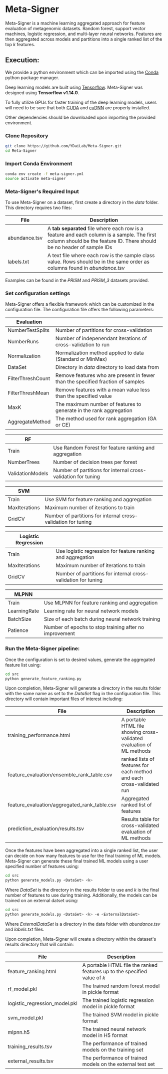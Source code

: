 # Meta-Signer

Meta-Signer is a machine learning aggregated approach for feature evaluation of metagenomic datasets. Random forest, support vector machines, logistic regression, and multi-layer neural networks. Features are then aggregated across models and partitions into a single ranked list of the top *k* features.

## Execution:

We provide a python environment which can be imported using the [Conda](https://www.anaconda.com/distribution/) python package manager.

Deep learning models are built using [Tensorflow](https://www.tensorflow.org/). Meta-Signer was designed using **Tensorflow v1.14.0**.

To fully utilize GPUs for faster training of the deep learning models, users will need to be sure that both [CUDA](https://developer.nvidia.com/cuda-toolkit-archive) and [cuDNN](https://developer.nvidia.com/cudnn) are properly installed.

Other dependencies should be downloaded upon importing the provided environment.

### Clone Repository
```bash
git clone https://github.com/YDaiLab/Meta-Signer.git
cd Meta-Signer
```
### Import Conda Environment

```bash
conda env create -f meta-signer.yml
source activate meta-signer
``` 

### Meta-Signer's Required Input

To use Meta-Signer on a dataset, first create a directory in the _data_ folder. This directory requires two files:

|File|Description |
| --- | --- |
|abundance.tsv|A **tab separated** file where each row is a feature and each column is a sample. The first column should be the feature ID. There should be no header of sample IDs |
|labels.txt|A text file where each row is the sample class value. Rows should be in the same order as columns found in _abundance.tsv_ |

Examples can be found in the _PRISM_ and _PRISM_3_ datasets provided.

### Set configuration settings

Meta-Signer offers a flexible framework which can be customized in the configuration file. The configuration file offers the following parameters:

|Evaluation| |
| --- | --- |
|NumberTestSplits|Number of partitions for cross-validation|
|NumberRuns|Number of indepenendant iterations of cross-validation to run |
|Normalization|Normalization method applied to data (Standard or MinMax) |
|DataSet|Directory in _data_ directory to load data from |
|FilterThreshCount|Remove features who are present in fewer than the specified fraction of samples |
|FilterThreshMean|Remove features with a mean value less than the specified value |
|MaxK|The maximum number of features to generate in the rank aggregation |
|AggregateMethod|The method used for rank aggregation (GA or CE) |

|RF| |
| --- | --- |
|Train|Use Random Forest for feature ranking and aggregation|
|NumberTrees|Number of decision trees per forest|
|ValidationModels|Number of partitions for internal cross-validation for tuning|

|SVM| |
| --- | --- |
|Train|Use SVM for feature ranking and aggregation|
|MaxIterations|Maximum number of iterations to train|
|GridCV|Number of partitions for internal cross-validation for tuning|

|Logistic Regression| |
| --- | --- |
|Train|Use logistic regression for feature ranking and aggregation|
|MaxIterations|Maximum number of iterations to train|
|GridCV|Number of partitions for internal cross-validation for tuning|

|MLPNN| |
| --- | --- |
|Train|Use MLPNN for feature ranking and aggregation|
|LearningRate|Learning rate for neural network models|
|BatchSize|Size of each batch during neural network training|
|Patience|Number of epochs to stop training after no improvement|

### Run the Meta-Signer pipeline:

Once the configuration is set to desired values, generate the aggregated feature list using:

```bash
cd src
python generate_feature_ranking.py
``` 

Upon completion, Meta-Signer will generate a directory in the results folder with the same name as set to the _DataSet_ flag in the configuration file. This directory will contain important files of interest including:

|File|Description |
| --- | --- |
|training_performance.html|A portable HTML file showing cross-validated evaluation of ML methods|
|feature_evaluation/ensemble_rank_table.csv|ranked lists of features for each method and each cross-validated run|
|feature_evaluation/aggregated_rank_table.csv|Aggregated ranked list of features|
|prediction_evaluation/results.tsv|Results table for cross-validated evaluation of ML methods|

Once the features have been aggregated into a single ranked list, the user can decide on how many features to use for the final training of ML models. Meta-Signer can generate these final trained ML models using a user specified number of features using:

```bash
cd src
python generate_models.py <DataSet> <k>
``` 

Where _DataSet_ is the directory in the results folder to use and _k_ is the final number of features to use during training. Additionally, the models can be trained on an external datset using:

```bash
cd src
python generate_models.py <DataSet> <k> -e <ExternalDataSet>
``` 

Where _ExternalDataSet_ is a directory in the data folder with _abundance.tsv_ and _labels.txt_ files. 

Upon completion, Meta-Signer will create a directory within the dataset's results directory that will contain:

|File|Description |
| --- | --- |
|feature_ranking.html|A portable HTML file the ranked features up to the specified value of _k_|
|rf_model.pkl|The trained random forest model in pickle format|
|logistic_regression_model.pkl|The trained logistic regression model in pickle format|
|svm_model.pkl|The trained SVM model in pickle format|
|mlpnn.h5|The trained neural network model in H5 format|
|training_results.tsv|The performance of trained models on the training set|
|external_results.tsv|The performance of trained models on the external test set|
